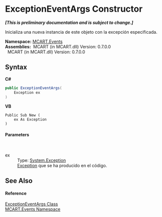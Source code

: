 # ExceptionEventArgs Constructor 
 _**\[This is preliminary documentation and is subject to change.\]**_

Inicializa una nueva instancia de este objeto con la excepción especificada.

**Namespace:**&nbsp;<a href="e063e014-3886-09dc-6bff-1da9132b73cc">MCART.Events</a><br />**Assemblies:**&nbsp;&nbsp;MCART (in MCART.dll) Version: 0.7.0.0<br />&nbsp;&nbsp;MCART (in MCART.dll) Version: 0.7.0.0<br />

## Syntax

**C#**<br />
``` C#
public ExceptionEventArgs(
	Exception ex
)
```

**VB**<br />
``` VB
Public Sub New ( 
	ex As Exception
)
```


#### Parameters
&nbsp;<dl><dt>ex</dt><dd>Type: <a href="http://msdn2.microsoft.com/es-es/library/c18k6c59" target="_blank">System.Exception</a><br /><a href="http://msdn2.microsoft.com/es-es/library/c18k6c59" target="_blank">Exception</a> que se ha producido en el código.</dd></dl>

## See Also


#### Reference
<a href="a500f99f-aee5-a900-fc94-eac562c22900">ExceptionEventArgs Class</a><br /><a href="e063e014-3886-09dc-6bff-1da9132b73cc">MCART.Events Namespace</a><br />
